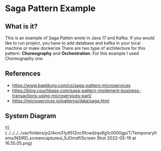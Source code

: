 # Saga Pattern Example

## What is it?
This is an example of Saga Patten wrote in Java 17 and Kafka. If you would like to run project, you have to add database and kafka  in your local machine or make dockerize
There are two type of architecture for this pattern: **Choreography** and **Orchestration**.
For this example I used Choreography one.

## References
* https://www.baeldung.com/cs/saga-pattern-microservices
* https://blog.couchbase.com/saga-pattern-implement-business-transactions-using-microservices-part/
* https://microservices.io/patterns/data/saga.html

## System Diagram

![](../../../../var/folders/p2/4xm31y9512nc5fcwdzqv8g1c0000gp/T/TemporaryItems/NSIRD_screencaptureui_5JOmdf/Screen Shot 2022-05-19 at 16.55.05.png)